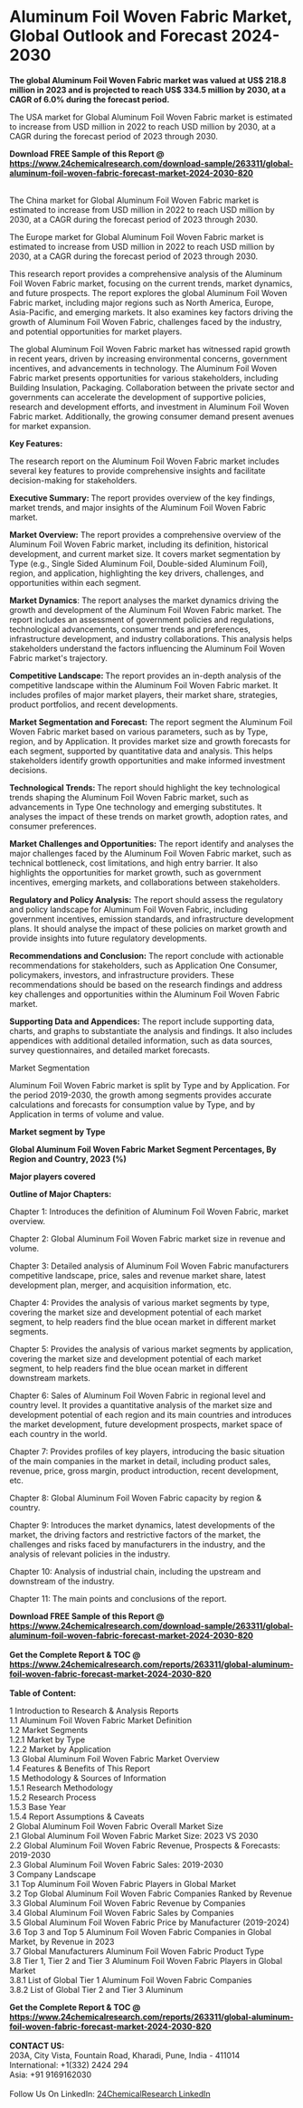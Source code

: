 <h1>Aluminum Foil Woven Fabric Market, Global Outlook and Forecast 2024-2030</h1><p><strong>The global Aluminum Foil Woven Fabric market was valued at US$ 218.8 million in 2023 and is projected to reach US$ 334.5 million by 2030, at a CAGR of 6.0% during the forecast period.</strong></p><p>
</p><p>The USA market for Global Aluminum Foil Woven Fabric market is estimated to increase from USD million in 2022 to reach USD million by 2030, at a CAGR during the forecast period of 2023 through 2030.</p><div><b>Download FREE Sample of this Report @ 
            <a href="https://www.24chemicalresearch.com/download-sample/263311/global-aluminum-foil-woven-fabric-forecast-market-2024-2030-820">
            https://www.24chemicalresearch.com/download-sample/263311/global-aluminum-foil-woven-fabric-forecast-market-2024-2030-820</a></b></div><br><p>
</p><p>The China market for Global Aluminum Foil Woven Fabric market is estimated to increase from USD million in 2022 to reach USD million by 2030, at a CAGR during the forecast period of 2023 through 2030.</p><p>
</p><p>The Europe market for Global Aluminum Foil Woven Fabric market is estimated to increase from USD million in 2022 to reach USD million by 2030, at a CAGR during the forecast period of 2023 through 2030.</p><p>
</p><p>This research report provides a comprehensive analysis of the Aluminum Foil Woven Fabric market, focusing on the current trends, market dynamics, and future prospects. The report explores the global Aluminum Foil Woven Fabric market, including major regions such as North America, Europe, Asia-Pacific, and emerging markets. It also examines key factors driving the growth of Aluminum Foil Woven Fabric, challenges faced by the industry, and potential opportunities for market players.</p><p>
The global Aluminum Foil Woven Fabric market has witnessed rapid growth in recent years, driven by increasing environmental concerns, government incentives, and advancements in technology. The Aluminum Foil Woven Fabric market presents opportunities for various stakeholders, including Building Insulation, Packaging. Collaboration between the private sector and governments can accelerate the development of supportive policies, research and development efforts, and investment in Aluminum Foil Woven Fabric market. Additionally, the growing consumer demand present avenues for market expansion.</p><p>
</p><p>
<strong>Key Features:</strong></p><p>
The research report on the Aluminum Foil Woven Fabric market includes several key features to provide comprehensive insights and facilitate decision-making for stakeholders.</p><p>
<strong>Executive Summary: </strong>The report provides overview of the key findings, market trends, and major insights of the Aluminum Foil Woven Fabric market.</p><p>
<strong>Market Overview:</strong> The report provides a comprehensive overview of the Aluminum Foil Woven Fabric market, including its definition, historical development, and current market size. It covers market segmentation by Type (e.g., Single Sided Aluminum Foil, Double-sided Aluminum Foil), region, and application, highlighting the key drivers, challenges, and opportunities within each segment.</p><p>
<strong>Market Dynamics</strong>: The report analyses the market dynamics driving the growth and development of the Aluminum Foil Woven Fabric market. The report includes an assessment of government policies and regulations, technological advancements, consumer trends and preferences, infrastructure development, and industry collaborations. This analysis helps stakeholders understand the factors influencing the Aluminum Foil Woven Fabric market's trajectory.</p><p>
<strong>Competitive Landscape: </strong>The report provides an in-depth analysis of the competitive landscape within the Aluminum Foil Woven Fabric market. It includes profiles of major market players, their market share, strategies, product portfolios, and recent developments.</p><p>
<strong>Market Segmentation and Forecast:</strong> The report segment the Aluminum Foil Woven Fabric market based on various parameters, such as by Type, region, and by Application. It provides market size and growth forecasts for each segment, supported by quantitative data and analysis. This helps stakeholders identify growth opportunities and make informed investment decisions.</p><p>
<strong>Technological Trends: </strong>The report should highlight the key technological trends shaping the Aluminum Foil Woven Fabric market, such as advancements in Type One technology and emerging substitutes. It analyses the impact of these trends on market growth, adoption rates, and consumer preferences.</p><p>
<strong>Market Challenges and Opportunities:</strong> The report identify and analyses the major challenges faced by the Aluminum Foil Woven Fabric market, such as technical bottleneck, cost limitations, and high entry barrier. It also highlights the opportunities for market growth, such as government incentives, emerging markets, and collaborations between stakeholders.</p><p>
<strong>Regulatory and Policy Analysis:</strong> The report should assess the regulatory and policy landscape for Aluminum Foil Woven Fabric, including government incentives, emission standards, and infrastructure development plans. It should analyse the impact of these policies on market growth and provide insights into future regulatory developments.</p><p>
<strong>Recommendations and Conclusion:</strong> The report conclude with actionable recommendations for stakeholders, such as Application One Consumer, policymakers, investors, and infrastructure providers. These recommendations should be based on the research findings and address key challenges and opportunities within the Aluminum Foil Woven Fabric market.</p><p>
<strong>Supporting Data and Appendices:</strong> The report include supporting data, charts, and graphs to substantiate the analysis and findings. It also includes appendices with additional detailed information, such as data sources, survey questionnaires, and detailed market forecasts.</p><p>
Market Segmentation</p><p>
Aluminum Foil Woven Fabric market is split by Type and by Application. For the period 2019-2030, the growth among segments provides accurate calculations and forecasts for consumption value by Type, and by Application in terms of volume and value.</p><p>
<strong>Market segment by Type</strong></p><p>
</p><p>
</p><p><strong>Global Aluminum Foil Woven Fabric Market Segment Percentages, By Region and Country, 2023 (%)</strong></p><p>
</p><p>
</p><p><strong>Major players covered</strong></p><p>
</p><p>
</p><p><strong>Outline of Major Chapters:</strong></p><p>
Chapter 1: Introduces the definition of Aluminum Foil Woven Fabric, market overview.</p><p>
Chapter 2: Global Aluminum Foil Woven Fabric market size in revenue and volume.</p><p>
Chapter 3: Detailed analysis of Aluminum Foil Woven Fabric manufacturers competitive landscape, price, sales and revenue market share, latest development plan, merger, and acquisition information, etc.</p><p>
Chapter 4: Provides the analysis of various market segments by type, covering the market size and development potential of each market segment, to help readers find the blue ocean market in different market segments.</p><p>
Chapter 5: Provides the analysis of various market segments by application, covering the market size and development potential of each market segment, to help readers find the blue ocean market in different downstream markets.</p><p>
Chapter 6: Sales of Aluminum Foil Woven Fabric in regional level and country level. It provides a quantitative analysis of the market size and development potential of each region and its main countries and introduces the market development, future development prospects, market space of each country in the world.</p><p>
Chapter 7: Provides profiles of key players, introducing the basic situation of the main companies in the market in detail, including product sales, revenue, price, gross margin, product introduction, recent development, etc.</p><p>
Chapter 8: Global Aluminum Foil Woven Fabric capacity by region &amp; country.</p><p>
Chapter 9: Introduces the market dynamics, latest developments of the market, the driving factors and restrictive factors of the market, the challenges and risks faced by manufacturers in the industry, and the analysis of relevant policies in the industry.</p><p>
Chapter 10: Analysis of industrial chain, including the upstream and downstream of the industry.</p><p>
Chapter 11: The main points and conclusions of the report.</p><div><b>Download FREE Sample of this Report @ 
            <a href="https://www.24chemicalresearch.com/download-sample/263311/global-aluminum-foil-woven-fabric-forecast-market-2024-2030-820">
            https://www.24chemicalresearch.com/download-sample/263311/global-aluminum-foil-woven-fabric-forecast-market-2024-2030-820</a></b></div><br><div><b>Get the Complete Report & TOC @ 
            <a href="https://www.24chemicalresearch.com/reports/263311/global-aluminum-foil-woven-fabric-forecast-market-2024-2030-820">
            https://www.24chemicalresearch.com/reports/263311/global-aluminum-foil-woven-fabric-forecast-market-2024-2030-820</a></b></div><br>
            <b>Table of Content:</b><p>1 Introduction to Research & Analysis Reports<br />
    1.1 Aluminum Foil Woven Fabric Market Definition<br />
    1.2 Market Segments<br />
        1.2.1 Market by Type<br />
        1.2.2 Market by Application<br />
    1.3 Global Aluminum Foil Woven Fabric Market Overview<br />
    1.4 Features & Benefits of This Report<br />
    1.5 Methodology & Sources of Information<br />
        1.5.1 Research Methodology<br />
        1.5.2 Research Process<br />
        1.5.3 Base Year<br />
        1.5.4 Report Assumptions & Caveats<br />
2 Global Aluminum Foil Woven Fabric Overall Market Size<br />
    2.1 Global Aluminum Foil Woven Fabric Market Size: 2023 VS 2030<br />
    2.2 Global Aluminum Foil Woven Fabric Revenue, Prospects & Forecasts: 2019-2030<br />
    2.3 Global Aluminum Foil Woven Fabric Sales: 2019-2030<br />
3 Company Landscape<br />
    3.1 Top Aluminum Foil Woven Fabric Players in Global Market<br />
    3.2 Top Global Aluminum Foil Woven Fabric Companies Ranked by Revenue<br />
    3.3 Global Aluminum Foil Woven Fabric Revenue by Companies<br />
    3.4 Global Aluminum Foil Woven Fabric Sales by Companies<br />
    3.5 Global Aluminum Foil Woven Fabric Price by Manufacturer (2019-2024)<br />
    3.6 Top 3 and Top 5 Aluminum Foil Woven Fabric Companies in Global Market, by Revenue in 2023<br />
    3.7 Global Manufacturers Aluminum Foil Woven Fabric Product Type<br />
    3.8 Tier 1, Tier 2 and Tier 3 Aluminum Foil Woven Fabric Players in Global Market<br />
        3.8.1 List of Global Tier 1 Aluminum Foil Woven Fabric Companies<br />
        3.8.2 List of Global Tier 2 and Tier 3 Aluminum </p><div><b>Get the Complete Report & TOC @ 
            <a href="https://www.24chemicalresearch.com/reports/263311/global-aluminum-foil-woven-fabric-forecast-market-2024-2030-820">
            https://www.24chemicalresearch.com/reports/263311/global-aluminum-foil-woven-fabric-forecast-market-2024-2030-820</a></b></div><br><b>CONTACT US:</b><br>
            203A, City Vista, Fountain Road, Kharadi, Pune, India - 411014<br>
            International: +1(332) 2424 294<br>
            Asia: +91 9169162030 <br><br>
            Follow Us On LinkedIn: <a href="https://www.linkedin.com/company/24chemicalresearch/">24ChemicalResearch LinkedIn</a>